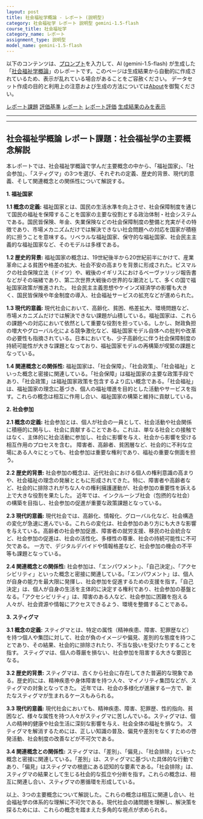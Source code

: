 ```yaml
---
layout: post
title: 社会福祉学概論 - レポート (説明型)
category: 社会福祉学 レポート 説明型 gemini-1.5-flash
course_title: 社会福祉学
category_name: レポート
assignment_type: 説明型
model_name: gemini-1.5-flash
---
```


以下のコンテンツは、[プロンプト](https://github.com/takedatoshiyuki/synthetic_assignments/tree/main/generated/社会福祉学/gemini-1.5-flash/prompt_レポート-説明型.md)を入力して、AI (gemini-1.5-flash) が生成した「[社会福祉学概論](/contents/社会福祉学/)」のレポートです。このページは生成結果から自動的に作成されているため、表示が乱れている場合があることをご容赦ください。
データセット作成の目的と利用上の注意および生成の方法については[About](/About)を御覧ください。

[レポート課題](../レポート課題-説明型)
[評価基準](../評価基準-説明型)
[レポート](../レポート-説明型)
[レポート評価](../レポート評価-説明型)
[生成結果のみを表示](https://github.com/takedatoshiyuki/synthetic_assignments/tree/main/generated/社会福祉学/gemini-1.5-flash/レポート-説明型.md)
  

***
***
  
## 社会福祉学概論 レポート課題：社会福祉学の主要概念解説

本レポートでは、社会福祉学概論で学んだ主要概念の中から、「福祉国家」、「社会参加」、「スティグマ」の3つを選び、それぞれの定義、歴史的背景、現代的意義、そして関連概念との関係性について解説する。

**1. 福祉国家**

**1.1 概念の定義:** 福祉国家とは、国民の生活水準を向上させ、社会保障制度を通じて国民の福祉を保障することを国家の主要な役割とする政治体制・社会システムである。国民皆保険、年金、失業保険などの社会保障制度の整備と充実がその特徴であり、市場メカニズムだけでは解決できない社会問題への対応を国家が積極的に担うことを意味する。リベラルな福祉国家、保守的な福祉国家、社会民主主義的な福祉国家など、そのモデルは多様である。

**1.2 歴史的背景:** 福祉国家の概念は、19世紀後半から20世紀前半にかけて、産業革命による貧困や格差の拡大、社会不安の高まりを背景に形成された。ビスマルクの社会保険立法（ドイツ）や、戦後のイギリスにおけるベーヴァリッジ報告書などがその端緒であり、第二次世界大戦後の世界的な潮流として、多くの国で福祉国家政策が推進された。  社会民主主義思想やケインズ経済学の影響も大きく、国民皆保険や年金制度の導入、社会福祉サービスの拡充などが進められた。

**1.3 現代的意義:** 現代社会において、高齢化、貧困、格差拡大、環境問題など、市場メカニズムだけでは解決できない課題が山積している。福祉国家は、これらの課題への対応において依然として重要な役割を担っている。しかし、財政負担の増大やグローバル化による競争激化など、福祉国家モデル自体への批判や改革の必要性も指摘されている。日本においても、少子高齢化に伴う社会保障制度の持続可能性が大きな課題となっており、福祉国家モデルの再構築が喫緊の課題となっている。

**1.4 関連概念との関係性:** 福祉国家は、「社会保障」、「社会政策」、「社会福祉」といった概念と密接に関連している。「社会保障」は福祉国家の主要な政策手段であり、「社会政策」は福祉国家政策を包含するより広い概念である。「社会福祉」は、福祉国家の理念に基づき、個人の福祉増進を目的とした活動やサービスを指す。これらの概念は相互に作用し合い、福祉国家の構築と維持に貢献している。


**2. 社会参加**

**2.1 概念の定義:** 社会参加とは、個人が社会の一員として、社会活動や社会関係に積極的に関与し、社会に貢献することである。これは、単なる社会との接触ではなく、主体的に社会活動に参加し、社会に影響を与え、社会から影響を受ける相互作用のプロセスを含む。  障害者、高齢者、貧困層など、社会的に不利な立場にある人々にとっても、社会参加は重要な権利であり、福祉の重要な側面を担う。

**2.2 歴史的背景:** 社会参加の概念は、近代社会における個人の権利意識の高まりや、社会福祉の理念の発展とともに形成されてきた。特に、障害者や高齢者など、社会的に排除されがちな人々の権利擁護運動が、社会参加の重要性を訴える上で大きな役割を果たした。  近年では、インクルーシブ社会（包摂的な社会）の構築を目指し、社会参加の促進が重要な政策課題となっている。

**2.3 現代的意義:** 現代社会では、高齢化、情報化、グローバル化など、社会構造の変化が急速に進んでいる。これらの変化は、社会参加のあり方にも大きな影響を与えている。高齢者の社会参加促進、障害者の就労支援、移民の社会統合など、社会参加の促進は、社会の活性化、多様性の尊重、社会の持続可能性に不可欠である。  一方で、デジタルデバイドや情報格差など、社会参加の機会の不平等も課題となっている。

**2.4 関連概念との関係性:** 社会参加は、「エンパワメント」、「自己決定」、「アクセシビリティ」といった概念と密接に関連している。「エンパワメント」は、個人が自身の能力を最大限に発揮し、社会参加を促進するための支援を指す。「自己決定」は、個人が自身の生活を主体的に決定する権利であり、社会参加の基盤となる。「アクセシビリティ」は、障害のある人など、社会参加に困難を抱える人々が、社会資源や情報にアクセスできるよう、環境を整備することである。


**3. スティグマ**

**3.1 概念の定義:** スティグマとは、特定の属性（精神疾患、障害、犯罪歴など）を持つ個人や集団に対して、社会が負のイメージや偏見、差別的な態度を持つことであり、その結果、社会的に排除されたり、不当な扱いを受けたりすることを指す。  スティグマは、個人の尊厳を損ない、社会参加を阻害する大きな要因となる。

**3.2 歴史的背景:** スティグマは、古くから社会に存在してきた普遍的な現象である。歴史的には、精神疾患や身体障害を持つ人々、マイノリティ集団などが、スティグマの対象となってきた。 近年では、社会の多様化が進展する一方で、新たなスティグマが生まれるケースもみられる。

**3.3 現代的意義:** 現代社会においても、精神疾患、障害、犯罪歴、性的指向、貧困など、様々な属性を持つ人々がスティグマに苦しんでいる。スティグマは、個人の精神的健康や社会生活に深刻な影響を与え、社会全体の福祉を損なう。  スティグマを解消するためには、正しい知識の普及、偏見や差別をなくすための啓発活動、社会制度の改善などが不可欠である。

**3.4 関連概念との関係性:** スティグマは、「差別」、「偏見」、「社会排除」といった概念と密接に関連している。「差別」は、スティグマに基づいた具体的な行動であり、「偏見」はスティグマの根底にある認知的な要素である。「社会排除」は、スティグマの結果として生じる社会的な孤立や分断を指す。これらの概念は、相互に関連し合い、スティグマの悪循環を形成している。


以上、3つの主要概念について解説した。これらの概念は相互に関連し合い、社会福祉学の体系的な理解に不可欠である。現代社会の諸問題を理解し、解決策を探るためには、これらの概念を踏まえた多角的な視点が求められる。
